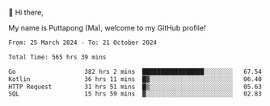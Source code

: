 👋 Hi there,

My name is Puttapong (Ma), welcome to my GitHub profile!

<!--START_SECTION:waka-->

```txt
From: 25 March 2024 - To: 21 October 2024

Total Time: 565 hrs 39 mins

Go                   382 hrs 2 mins  █████████████████░░░░░░░░   67.54 %
Kotlin               36 hrs 11 mins  █▓░░░░░░░░░░░░░░░░░░░░░░░   06.40 %
HTTP Request         31 hrs 51 mins  █▒░░░░░░░░░░░░░░░░░░░░░░░   05.63 %
SQL                  15 hrs 59 mins  ▓░░░░░░░░░░░░░░░░░░░░░░░░   02.83 %
```

<!--END_SECTION:waka-->

